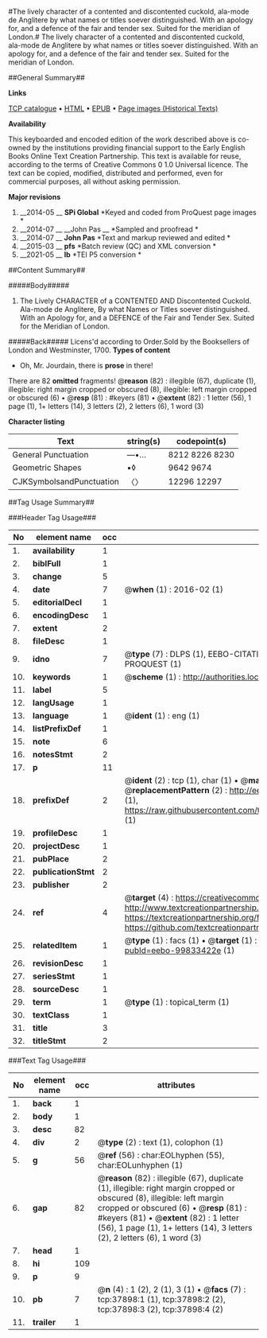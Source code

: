 #The lively character of a contented and discontented cuckold, ala-mode de Anglitere by what names or titles soever distinguished. With an apology for, and a defence of the fair and tender sex. Suited for the meridian of London.#
The lively character of a contented and discontented cuckold, ala-mode de Anglitere by what names or titles soever distinguished. With an apology for, and a defence of the fair and tender sex. Suited for the meridian of London.

##General Summary##

**Links**

[TCP catalogue](http://www.ota.ox.ac.uk/tcp/)  • 
[HTML](http://tei.it.ox.ac.uk/tcp/Texts-HTML/free/A48/A48754.html)  • 
[EPUB](http://tei.it.ox.ac.uk/tcp/Texts-EPUB/free/A48/A48754.epub) • 
[Page images (Historical Texts)](https://historicaltexts.jisc.ac.uk/eebo-99833422e)

**Availability**

This keyboarded and encoded edition of the work described above is co-owned by the
    institutions providing financial support to the Early English Books Online Text Creation
    Partnership. This text is available for reuse, according to the terms of  Creative Commons 0 1.0 Universal
    licence. The text can be copied, modified, distributed and performed, even for commercial
    purposes, all without asking permission.

**Major revisions**

1. __2014-05 __ __SPi Global__ *Keyed and coded from ProQuest page images *
1. __2014-07 __ __John Pas __ *Sampled and proofread *
1. __2014-07 __ __John Pas__ *Text and markup reviewed and edited *
1. __2015-03 __ __pfs__ *Batch review (QC) and XML conversion *
1. __2021-05 __ __lb__ *TEI P5 conversion *

##Content Summary##

#####Body#####

1. The Lively CHARACTER of a CONTENTED AND Discontented Cuckold. Ala-mode de Anglitere, By what Names or Titles soever distinguished. With an Apology for, and a DEFENCE of the Fair and Tender Sex. Suited for the Meridian of London.

#####Back#####
Licens'd according to Order.Sold by the Booksellers of London and Westminster, 1700.
**Types of content**

  * Oh, Mr. Jourdain, there is **prose** in there!

There are 82 **omitted** fragments! 
 @__reason__ (82) : illegible (67), duplicate (1), illegible: right margin cropped or obscured (8), illegible: left margin cropped or obscured (6)  •  @__resp__ (81) : #keyers (81)  •  @__extent__ (82) : 1 letter (56), 1 page (1), 1+ letters (14), 3 letters (2), 2 letters (6), 1 word (3)

**Character listing**


|Text|string(s)|codepoint(s)|
|---|---|---|
|General Punctuation|—•…|8212 8226 8230|
|Geometric Shapes|▪◊|9642 9674|
|CJKSymbolsandPunctuation|〈〉|12296 12297|

##Tag Usage Summary##

###Header Tag Usage###

|No|element name|occ|attributes|
|---|---|---|---|
|1.|__availability__|1||
|2.|__biblFull__|1||
|3.|__change__|5||
|4.|__date__|7| @__when__ (1) : 2016-02 (1)|
|5.|__editorialDecl__|1||
|6.|__encodingDesc__|1||
|7.|__extent__|2||
|8.|__fileDesc__|1||
|9.|__idno__|7| @__type__ (7) : DLPS (1), EEBO-CITATION (1), VID (1), EEBO-PROQUEST (1), STC (2), PROQUEST (1)|
|10.|__keywords__|1| @__scheme__ (1) : http://authorities.loc.gov/ (1)|
|11.|__label__|5||
|12.|__langUsage__|1||
|13.|__language__|1| @__ident__ (1) : eng (1)|
|14.|__listPrefixDef__|1||
|15.|__note__|6||
|16.|__notesStmt__|2||
|17.|__p__|11||
|18.|__prefixDef__|2| @__ident__ (2) : tcp (1), char (1)  •  @__matchPattern__ (2) : ([0-9\-]+):([0-9IVX]+) (1), (.+) (1)  •  @__replacementPattern__ (2) : http://eebo.chadwyck.com/downloadtiff?vid=$1&page=$2 (1), https://raw.githubusercontent.com/textcreationpartnership/Texts/master/tcpchars.xml#$1 (1)|
|19.|__profileDesc__|1||
|20.|__projectDesc__|1||
|21.|__pubPlace__|2||
|22.|__publicationStmt__|2||
|23.|__publisher__|2||
|24.|__ref__|4| @__target__ (4) : https://creativecommons.org/publicdomain/zero/1.0/ (1), http://www.textcreationpartnership.org/docs/. (1), https://textcreationpartnership.org/faq/#faq05 (1), https://github.com/textcreationpartnership (1)|
|25.|__relatedItem__|1| @__type__ (1) : facs (1)  •  @__target__ (1) : https://data.historicaltexts.jisc.ac.uk/view?pubId=eebo-99833422e (1)|
|26.|__revisionDesc__|1||
|27.|__seriesStmt__|1||
|28.|__sourceDesc__|1||
|29.|__term__|1| @__type__ (1) : topical_term (1)|
|30.|__textClass__|1||
|31.|__title__|3||
|32.|__titleStmt__|2||


###Text Tag Usage###

|No|element name|occ|attributes|
|---|---|---|---|
|1.|__back__|1||
|2.|__body__|1||
|3.|__desc__|82||
|4.|__div__|2| @__type__ (2) : text (1), colophon (1)|
|5.|__g__|56| @__ref__ (56) : char:EOLhyphen (55), char:EOLunhyphen (1)|
|6.|__gap__|82| @__reason__ (82) : illegible (67), duplicate (1), illegible: right margin cropped or obscured (8), illegible: left margin cropped or obscured (6)  •  @__resp__ (81) : #keyers (81)  •  @__extent__ (82) : 1 letter (56), 1 page (1), 1+ letters (14), 3 letters (2), 2 letters (6), 1 word (3)|
|7.|__head__|1||
|8.|__hi__|109||
|9.|__p__|9||
|10.|__pb__|7| @__n__ (4) : 1 (2), 2 (1), 3 (1)  •  @__facs__ (7) : tcp:37898:1 (1), tcp:37898:2 (2), tcp:37898:3 (2), tcp:37898:4 (2)|
|11.|__trailer__|1||
